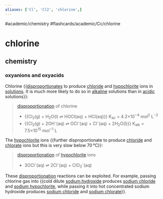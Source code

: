 ```yaml
---
aliases: ['Cl', 'Cl2', 'chlorine',]
---
```


#academic/chemistry #flashcards/academic/Cc/chlorine

# chlorine

## chemistry

### oxyanions and oxyacids

Chlorine {{[disproportionates](disproportionation.md) to produce [chloride](chloride.md) and [hypochlorite](hypochlorite.md) ions in [solutions](solution%20(chemistry).md). It is much more likely to do so in [alkaline](alkali.md) solutions than in [acidic](acid.md) solutions}}: <!--SR:!2023-04-03,3,250-->

> [disproportionation](disproportionation.md) of chlorine
> - {{Cl<sub>2</sub>(g) + H<sub>2</sub>O(l) ⇌ HOCl(aq) + HCl(aq)}} K<sub>ac</sub> = 4.2×10<sup>−4</sup> mol<sup>2</sup> L<sup>−2</sup>
> - {{Cl<sub>2</sub>(g) + 2OH<sup>-</sup>(aq) ⇌ OCl<sup>-</sup>(aq) + Cl<sup>-</sup>(aq) + 2H<sub>2</sub>O(l)}} K<sub>alk</sub> = 7.5×10<sup>15</sup> mol<sup>−1</sup> L <!--SR:!2023-04-04,4,270!2023-04-04,4,270-->

The [hypochlorite](hypochlorite.md) ions {{further disproportionate to produce [chloride](chloride.md) and [chlorate](chlorate.md) ions but this is very slow below 70 °C}}: <!--SR:!2023-04-03,2,230-->

> [disproportionation](disproportionation.md) of [hypochlorite](hypochlorite.md) ions
> - 3OCl<sup>-</sup>(aq) ⇌ 2Cl<sup>-</sup>(aq) + ClO<sub>3</sub><sup>-</sup>(aq)

These [disproportionation](disproportionation.md) reactions can be exploited. For example, passing chlorine gas into {{cold dilute [sodium hydroxide](sodium%20hydroxide.md) produces [sodium chloride](sodium%20chloride.md) and [sodium hypochlorite](sodium%20hypochlorite.md), while passing it into hot concentrated sodium hydroxide produces [sodium chloride](sodium%20chloride.md) and [sodium chlorate](sodium%20hypochlorate.md)}}. <!--SR:!2023-04-03,3,250-->
